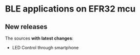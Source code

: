 # BLE applications on EFR32 mcu

## New releases
The sources **with latest changes**:

- LED Control through smartphone
